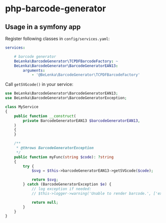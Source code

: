 # php-barcode-generator

## Usage in a symfony app

Register following classes in `config/services.yaml`:
```yaml
services:

    # barcode generator
    BeLenka\BarcodeGenerator\TCPDFBarcodeFactory: ~
    BeLenka\BarcodeGenerator\BarcodeGeneratorEAN13:
        arguments:
            - '@BeLenka\BarcodeGenerator\TCPDFBarcodeFactory'

```

Call `getSVGcode()` in your service:
```php
use BeLenka\BarcodeGenerator\BarcodeGeneratorEAN13;
use BeLenka\BarcodeGenerator\BarcodeGeneratorException;

class MyService
{
    public function __construct(
        private BarcodeGeneratorEAN13 $barcodeGeneratorEAN13,
    )
    {
    }

    /**
     * @throws BarcodeGeneratorException
     */
    public function myFunc(string $code): ?string
    {
        try {
            $svg = $this->barcodeGeneratorEAN13->getSVGcode($code);

            return $svg;
        } catch (BarcodeGeneratorException $e) {
            // log exception if needed:
            // $this->logger->warning('Unable to render barcode.', ['exception' => $e]);

            return null;
        }
    }
}
```
